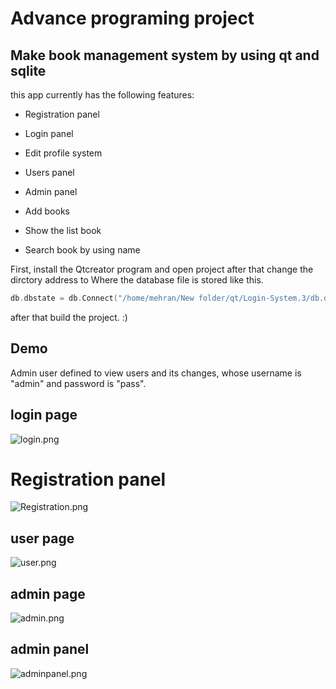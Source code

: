 # Advance programing project
## Make book management system by using qt and sqlite
this app currently has the following features:

- Registration panel

- Login panel

- Edit profile system

- Users panel

- Admin panel

- Add books

- Show the list book

- Search book by using name

First, install the Qtcreator program
and open project
after that change the dirctory address to Where the database file is stored like this.
```c++
db.dbstate = db.Connect("/home/mehran/New folder/qt/Login-System.3/db.db");
```
after that build the project. :)
## Demo
Admin user defined to view users and its changes, whose username is "admin" and password is "pass".
## login page
![login.png](https://s4.uupload.ir/files/screenshot_2022-01-18_04-40-27_0i84.png)
# Registration panel
![Registration.png](https://s4.uupload.ir/files/screenshot_2022-01-18_04-43-59_hie.png)
## user page
![user.png](https://s4.uupload.ir/files/screenshot_2022-01-18_05-16-38_ovjf.png)
## admin page
![admin.png](https://s4.uupload.ir/files/screenshot_2022-01-18_02-08-18_4reo.png)
## admin panel
![adminpanel.png](https://s4.uupload.ir/files/screenshot_2022-01-18_02-13-36_147n.png)



